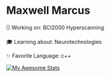 # Maxwell Marcus 
🗄 Working on: BCI2000 Hyperscanning

🎓 Learning about: Neurotechnologies

✨ Favorite Language: c++

[![My Awesome Stats](https://awesome-github-stats.azurewebsites.net/user-stats/MaxwellMarcus)](https://git.io/awesome-stats-card)
